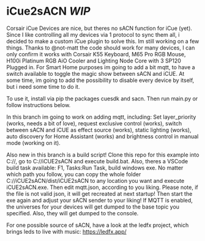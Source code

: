 # iCue2sACN *WIP*

Corsair iCue Devices are nice, but theres no sACN function for iCue (yet). Since I like controlling all my devices via 1 protocol to sync them all, i decided to make a
custom iCue plugin to solve this. 
Im still working on a few things. Thanks to @not-matt the code should work for many devices, I can only confirm it works with Corsair K55 Keyboard, M65 Pro RGB Mouse, H100i Platinum RGB AiO Cooler and Lighting Node Core with 3 SP120 Plugged in.
For Smart Home purposes im going to add a bit mqtt, to have a switch available to toggle the magic show between sACN and iCUE. At some time, im going to add the possibility to disable every device by itself, but i need some time to do it. 

To use it, install via pip the packages cuesdk and sacn. Then run main.py or follow instructions below.

In this branch im going to work on adding mqtt, including: Set layer_priority (works, needs a bit of love), request exclusive control (works), switch between sACN and iCUE as effect source (works), static lighting (works), auto discovery for Home Assistant (works) and brightness control in manual mode (working on it).

Also new in this branch is a build script! Clone this repo for this example into C://, go to C://iCUE2sACN and execute build.bat. Also, theres a VSCode build task available: F1, Tasks:Run Task, build windows exe. No matter which path you follow, you can copy the whole folder C://iCUE2sACN/dist/iCUE2sACN to any location you want and execute iCUE2sACN.exe. Then edit mqtt.json, according to you liking. Please note, if the file is not valid json, it will get recreated at next startup! Then start the exe again and adjust your sACN sender to your liking!
If MQTT is enabled, the universes for your devices will get dumped to the base topic you specified. Also, they will get dumped to the console.


For one possible source of sACN, have a look at the ledfx project, which brings leds to live with music: https://ledfx.app/

